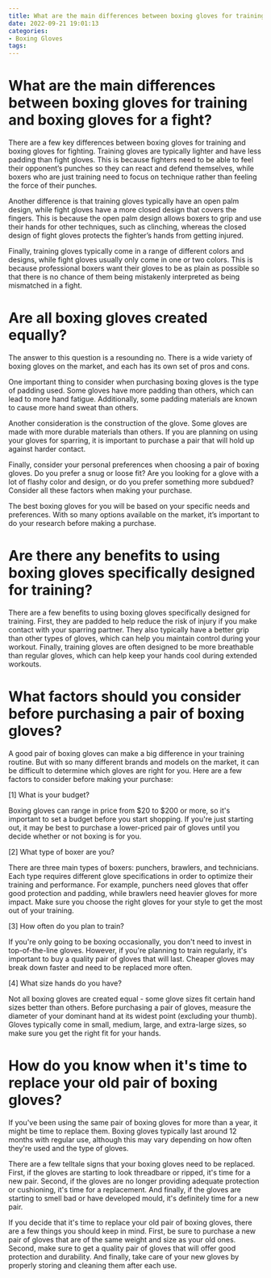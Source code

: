 ```yaml
---
title: What are the main differences between boxing gloves for training and boxing gloves for a fight
date: 2022-09-21 19:01:13
categories:
- Boxing Gloves
tags:
---
```



#  What are the main differences between boxing gloves for training and boxing gloves for a fight?

There are a few key differences between boxing gloves for training and boxing gloves for fighting. Training gloves are typically lighter and have less padding than fight gloves. This is because fighters need to be able to feel their opponent’s punches so they can react and defend themselves, while boxers who are just training need to focus on technique rather than feeling the force of their punches.

Another difference is that training gloves typically have an open palm design, while fight gloves have a more closed design that covers the fingers. This is because the open palm design allows boxers to grip and use their hands for other techniques, such as clinching, whereas the closed design of fight gloves protects the fighter’s hands from getting injured.

Finally, training gloves typically come in a range of different colors and designs, while fight gloves usually only come in one or two colors. This is because professional boxers want their gloves to be as plain as possible so that there is no chance of them being mistakenly interpreted as being mismatched in a fight.

#  Are all boxing gloves created equally?

The answer to this question is a resounding no. There is a wide variety of boxing gloves on the market, and each has its own set of pros and cons.

One important thing to consider when purchasing boxing gloves is the type of padding used. Some gloves have more padding than others, which can lead to more hand fatigue. Additionally, some padding materials are known to cause more hand sweat than others.

Another consideration is the construction of the glove. Some gloves are made with more durable materials than others. If you are planning on using your gloves for sparring, it is important to purchase a pair that will hold up against harder contact.

Finally, consider your personal preferences when choosing a pair of boxing gloves. Do you prefer a snug or loose fit? Are you looking for a glove with a lot of flashy color and design, or do you prefer something more subdued? Consider all these factors when making your purchase.

The best boxing gloves for you will be based on your specific needs and preferences. With so many options available on the market, it’s important to do your research before making a purchase.

#  Are there any benefits to using boxing gloves specifically designed for training?

There are a few benefits to using boxing gloves specifically designed for training. First, they are padded to help reduce the risk of injury if you make contact with your sparring partner. They also typically have a better grip than other types of gloves, which can help you maintain control during your workout. Finally, training gloves are often designed to be more breathable than regular gloves, which can help keep your hands cool during extended workouts.

#  What factors should you consider before purchasing a pair of boxing gloves?

A good pair of boxing gloves can make a big difference in your training routine. But with so many different brands and models on the market, it can be difficult to determine which gloves are right for you. Here are a few factors to consider before making your purchase:

[1] What is your budget?

Boxing gloves can range in price from $20 to $200 or more, so it's important to set a budget before you start shopping. If you're just starting out, it may be best to purchase a lower-priced pair of gloves until you decide whether or not boxing is for you.

[2] What type of boxer are you?

There are three main types of boxers: punchers, brawlers, and technicians. Each type requires different glove specifications in order to optimize their training and performance. For example, punchers need gloves that offer good protection and padding, while brawlers need heavier gloves for more impact. Make sure you choose the right gloves for your style to get the most out of your training.

[3] How often do you plan to train?

If you're only going to be boxing occasionally, you don't need to invest in top-of-the-line gloves. However, if you're planning to train regularly, it's important to buy a quality pair of gloves that will last. Cheaper gloves may break down faster and need to be replaced more often.

[4] What size hands do you have?

Not all boxing gloves are created equal - some glove sizes fit certain hand sizes better than others. Before purchasing a pair of gloves, measure the diameter of your dominant hand at its widest point (excluding your thumb). Gloves typically come in small, medium, large, and extra-large sizes, so make sure you get the right fit for your hands.

#  How do you know when it's time to replace your old pair of boxing gloves?

If you've been using the same pair of boxing gloves for more than a year, it might be time to replace them. Boxing gloves typically last around 12 months with regular use, although this may vary depending on how often they're used and the type of gloves.

There are a few telltale signs that your boxing gloves need to be replaced. First, if the gloves are starting to look threadbare or ripped, it's time for a new pair. Second, if the gloves are no longer providing adequate protection or cushioning, it's time for a replacement. And finally, if the gloves are starting to smell bad or have developed mould, it's definitely time for a new pair.

If you decide that it's time to replace your old pair of boxing gloves, there are a few things you should keep in mind. First, be sure to purchase a new pair of gloves that are of the same weight and size as your old ones. Second, make sure to get a quality pair of gloves that will offer good protection and durability. And finally, take care of your new gloves by properly storing and cleaning them after each use.